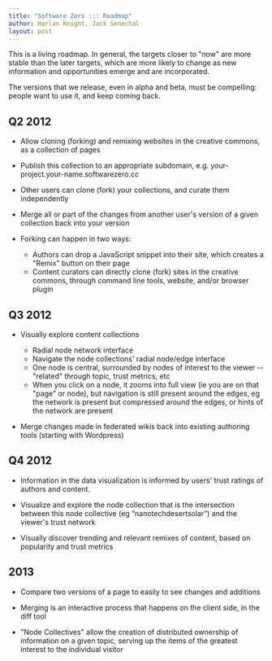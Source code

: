 ```yaml
---
title: "Software Zero ::: Roadmap"
author: Harlan Knight, Jack Senechal
layout: post
---
```


This is a living roadmap.  In general, the targets closer to "now" are more stable than the later targets, which are more likely to change as new information and opportunities emerge and are incorporated.  

The versions that we release, even in alpha and beta, must be compelling: people want to use it, and keep coming back.


Q2 2012
-------

- Allow cloning (forking) and remixing websites in the creative commons, as a collection of pages

- Publish this collection to an appropriate subdomain, e.g. your-project.your-name.softwarezero.cc

- Other users can clone (fork) your collections, and curate them independently

- Merge all or part of the changes from another user's version of a given collection back into your version

- Forking can happen in two ways: 
  - Authors can drop a JavaScript snippet into their site, which creates a "Remix" button on their page
  - Content curators can directly clone (fork) sites in the creative commons, through command line tools, website, and/or browser plugin

Q3 2012
-------

- Visually explore content collections 
  - Radial node network interface
  - Navigate the node collections' radial node/edge interface
  - One node is central, surrounded by nodes of interest to the viewer -- "related" through topic, trust metrics, etc
  - When you click on a node, it zooms into full view (ie you are on that "page" or node), but navigation is still present around the edges, eg the network is present but compressed around the edges, or hints of the network are present

- Merge changes made in federated wikis back into existing authoring tools (starting with Wordpress)

Q4 2012
-------

- Information in the data visualization is informed by users' trust ratings of authors and content.

- Visualize and explore the node collection that is the intersection between this node collective (eg “nanotechdesertsolar”) and the viewer's trust network

- Visually discover trending and relevant remixes of content, based on popularity and trust metrics

2013
----

- Compare two versions of a page to easily to see changes and additions

- Merging is an interactive process that happens on the client side, in the diff tool

- "Node Collectives" allow the creation of distributed ownership of information on a given topic, serving up the items of the greatest interest to the individual visitor
